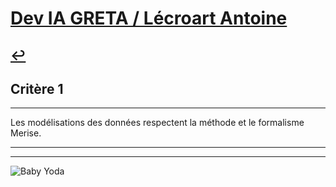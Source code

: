 
# [Dev IA GRETA / Lécroart Antoine](https://github.com/Dev-IA-2024/antoine.lecroart)

[↩️](..)
---

## Critère 1

---

Les modélisations des données respectent la méthode et le formalisme Merise.

---
---
![Baby Yoda](https://images3.alphacoders.com/110/1108129.jpg)
